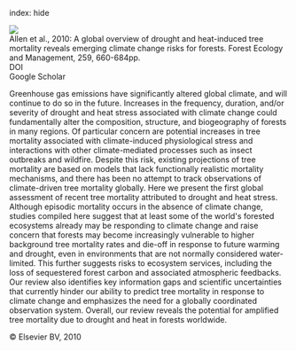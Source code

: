 index: hide

<div class="Citation">
    <div class="Citation-thumb CitationThumb-linked"  data-href="https://doi.org/10.1016/j.foreco.2009.09.001">
      <img src="https://static.claimspace.cloud/climate-study-static/refs/thumbs/12/Allen_et_al_2010-thumb.png" />
    </div>

  <div class="Citation-body">
    <div class="Citation-text">Allen et al., 2010: A global overview of drought and heat-induced tree mortality reveals emerging climate change risks for forests. <span class="Article-journal">Forest Ecology and Management, </span><span class="Article-volume">259, </span>660-684pp.</div>
    <div class="Citation-links">
      <div class="CitationLink" data-href="https://doi.org/10.1016/j.foreco.2009.09.001">
        <div class="CitationLink-icon CitationLink-Doi"></div>
        <div class="CitationLink-text">DOI</div>
      </div>
      <div class="CitationLink" data-href="https://scholar.google.com/scholar?q=10.1016/j.foreco.2009.09.001">
        <div class="CitationLink-icon CitationLink-Scholar"></div>
        <div class="CitationLink-text">Google Scholar</div>
      </div>
    </div>
  </div>
</div>

Greenhouse gas emissions have significantly altered global climate, and will continue to do so in the future. Increases in the frequency, duration, and/or severity of drought and heat stress associated with climate change could fundamentally alter the composition, structure, and biogeography of forests in many regions. Of particular concern are potential increases in tree mortality associated with climate-induced physiological stress and interactions with other climate-mediated processes such as insect outbreaks and wildfire. Despite this risk, existing projections of tree mortality are based on models that lack functionally realistic mortality mechanisms, and there has been no attempt to track observations of climate-driven tree mortality globally. Here we present the first global assessment of recent tree mortality attributed to drought and heat stress. Although episodic mortality occurs in the absence of climate change, studies compiled here suggest that at least some of the world's forested ecosystems already may be responding to climate change and raise concern that forests may become increasingly vulnerable to higher background tree mortality rates and die-off in response to future warming and drought, even in environments that are not normally considered water-limited. This further suggests risks to ecosystem services, including the loss of sequestered forest carbon and associated atmospheric feedbacks. Our review also identifies key information gaps and scientific uncertainties that currently hinder our ability to predict tree mortality in response to climate change and emphasizes the need for a globally coordinated observation system. Overall, our review reveals the potential for amplified tree mortality due to drought and heat in forests worldwide.

<div class="Citation-copy">
&copy; Elsevier BV, 2010
</div>